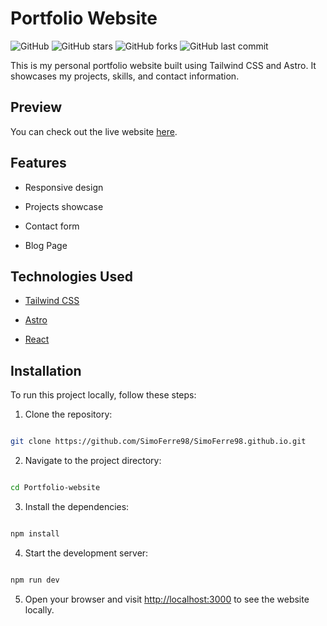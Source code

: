 
# Portfolio Website

  

![GitHub](https://img.shields.io/github/license/SimoFerre98/Portfolio-website) ![GitHub stars](https://img.shields.io/github/stars/SimoFerre98/Portfolio-website) ![GitHub forks](https://img.shields.io/github/forks/SimoFerre98/Portfolio-website) ![GitHub last commit](https://img.shields.io/github/last-commit/SimoFerre98/Portfolio-website)

  

This is my personal portfolio website built using Tailwind CSS and Astro. It showcases my projects, skills, and contact information.

  

## Preview

  

You can check out the live website [here](https://simoferre98.github.io).

  

## Features

  

- Responsive design

- Projects showcase

- Contact form

- Blog Page

  

## Technologies Used

  

- [Tailwind CSS](https://tailwindcss.com/)

- [Astro](https://astro.build/)

- [React](https://react.dev/)

  

## Installation

  

To run this project locally, follow these steps:

  

1. Clone the repository:

  

```bash

git clone https://github.com/SimoFerre98/SimoFerre98.github.io.git

```

  

2. Navigate to the project directory:

  

```bash

cd Portfolio-website

```

  

3. Install the dependencies:

  

```bash

npm install

```

  

4. Start the development server:

  

```bash

npm run dev

```

  

5. Open your browser and visit [http://localhost:3000](http://localhost:3000) to see the website locally.
